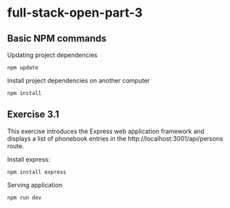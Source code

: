 # full-stack-open-part-3

## Basic NPM commands

Updating project dependencies

`npm update`

Install project dependencies on another computer

`npm install`

## Exercise 3.1

This exercise introduces the Express web application framework and displays a list of phonebook entries in the http://localhost:3001/api/persons route.

Install express:

`npm install express`

Serving application

`npm run dev`




